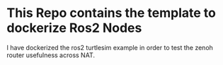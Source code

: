 # This Repo contains the template to dockerize Ros2 Nodes
I have dockerized the ros2 turtlesim example in order to test the zenoh router usefulness across NAT.